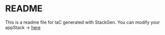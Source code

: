 # README
This is a readme file for IaC generated with StackGen.
You can modify your appStack -> [here](http://main.dev.stackgen.com/appstacks/9f2812f6-ac09-47c7-958a-47aa5e6cdc09)
